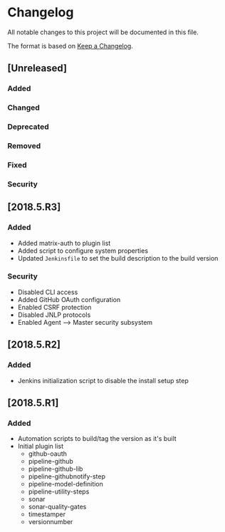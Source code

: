 # Changelog
All notable changes to this project will be documented in this file.

The format is based on [Keep a Changelog](http://keepachangelog.com/en/1.0.0/).

## [Unreleased]
### Added

### Changed

### Deprecated

### Removed

### Fixed

### Security

## [2018.5.R3]
### Added
- Added matrix-auth to plugin list
- Added script to configure system properties
- Updated `Jenkinsfile` to set the build description to the build version

### Security
- Disabled CLI access
- Added GitHub OAuth configuration
- Enabled CSRF protection
- Disabled JNLP protocols
- Enabled Agent --> Master security subsystem

## [2018.5.R2]
### Added
- Jenkins initialization script to disable the install setup step

## [2018.5.R1]
### Added
- Automation scripts to build/tag the version as it's built
- Initial plugin list
  - github-oauth
  - pipeline-github
  - pipeline-github-lib
  - pipeline-githubnotify-step
  - pipeline-model-definition
  - pipeline-utility-steps
  - sonar
  - sonar-quality-gates
  - timestamper
  - versionnumber
